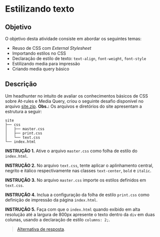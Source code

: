 # Estilizando texto

## Objetivo

O objetivo desta atividade consiste em abordar os seguintes temas:

- Reuso de CSS com *External Stylesheet*
- Importando estilos no CSS
- Declaração de estilo de texto: `text-align`, `font-weight`, `font-style`
- Estilizando media para impressão
- Criando media query básico

## Descrição

Um headhunter no intuito de avaliar os conhecimentos básicos de CSS sobre At-rules e Media Query, criou o seguinte desafio disponível no arquivo [site.zip](site.zip). **Obs.:** Os arquivos e diretórios do site apresentam a estrutura a seguir:

```
site
├── css
│   ├── master.css
│   ├── print.css
│   └── text.css
└── index.html
```

**INSTRUÇÃO 1.** Ative o arquivo `master.css` como folha de estilo do `index.html`.

**INSTRUÇÃO 2.** No arquivo `text.css`, tente aplicar o aplinhamento central, negrito e itálico respectivamente nas classes `text-center`, `bold` e `italic`.

**INSTRUÇÃO 3.** No arquivo `master.css` importe os estilos definidos em `text.css`.

**INSTRUÇÃO 4.** Inclua a configuração da folha de estilo `print.css` como definição de impressão da página `index.html`.

**INSTRUÇÃO 5.** Faça com que o `index.html` quando exibido em alta resolução até a largura de 800px apresente o texto dentro da `div` em duas colunas, usando a declaração de estilo `columns: 2;`.

> [Alternativa de resposta](site-response/index.html).
